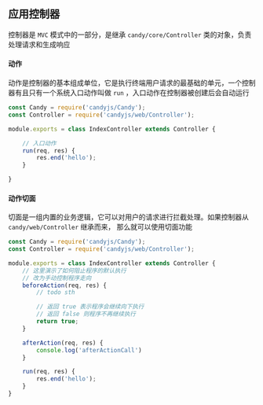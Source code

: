 ## 应用控制器

控制器是 `MVC` 模式中的一部分，是继承 `candy/core/Controller` 类的对象，负责处理请求和生成响应

#### 动作

动作是控制器的基本组成单位，它是执行终端用户请求的最基础的单元，一个控制器有且只有一个系统入口动作叫做 `run` ，入口动作在控制器被创建后会自动运行

```javascript
const Candy = require('candyjs/Candy');
const Controller = require('candyjs/web/Controller');

module.exports = class IndexController extends Controller {

    // 入口动作
    run(req, res) {
        res.end('hello');
    }

}
```

#### 动作切面

切面是一组内置的业务逻辑，它可以对用户的请求进行拦截处理。如果控制器从 `candy/web/Controller` 继承而来， 那么就可以使用切面功能

```javascript
const Candy = require('candyjs/Candy');
const Controller = require('candyjs/web/Controller');

module.exports = class IndexController extends Controller {
    // 这里演示了如何阻止程序的默认执行
    // 改为手动控制程序走向
    beforeAction(req, res) {
        // todo sth

        // 返回 true 表示程序会继续向下执行
        // 返回 false 则程序不再继续执行
        return true;
    }

    afterAction(req, res) {
        console.log('afterActionCall')
    }

    run(req, res) {
        res.end('hello');
    }
}
```
